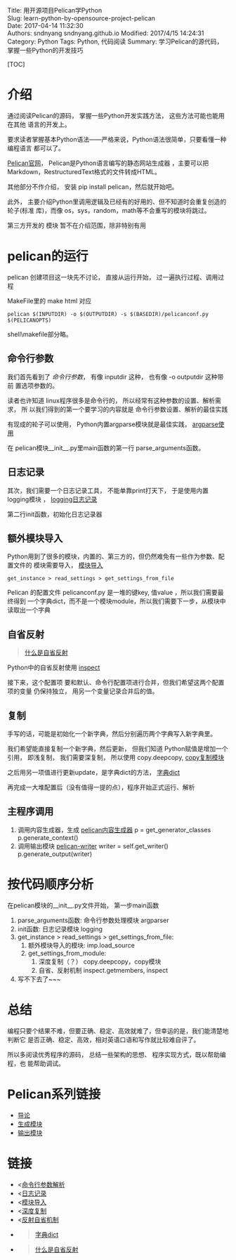 Title: 用开源项目Pelican学Python  
Slug: learn-python-by-opensource-project-pelican  
Date: 2017-04-14 11:32:30  
Authors: sndnyang sndnyang.github.io
Modified: 2017/4/15 14:24:31
Category: Python
Tags: Python, 代码阅读
Summary: 学习Pelican的源代码，掌握一些Python的开发技巧

[TOC]

# 介绍

通过阅读Pelican的源码， 掌握一些Python开发实践方法， 这些方法可能也能用在其他
语言的开发上。

要求读者掌握基本Python语法——严格来说，Python语法很简单，只要看懂一种编程语言
都可以了。

[Pelican官网](http://getpelican.com/)， Pelican是Python语言编写的静态网站生成器
，主要可以把Markdown，RestructuredText格式的文件转成HTML。

其他部分不作介绍， 安装 pip install pelican，然后就开始吧。

此外， 主要介绍Python里调用逻辑及已经有的好用的、但不知道时会重复创造的轮子(标准
库)，而像 os，sys，random，math等不会重写的模块将跳过。

第三方开发的 模块 暂不在介绍范围，除非特别有用

# pelican的运行

pelican 创建项目这一块先不讨论， 直接从运行开始， 过一遍执行过程、调用过程

MakeFile里的 make html 对应 

    pelican $(INPUTDIR) -o $(OUTPUTDIR) -s $(BASEDIR)/pelicanconf.py $(PELICANOPTS)

shell\makefile部分略。

## 命令行参数

我们首先看到了 *命令行参数*， 有像 inputdir 这种， 也有像 -o outputdir 这种带前
置选项参数的。

读者也许知道 linux程序很多是命令行的， 所以经常有这种参数的设置、解析需求， 所
以我们得到的第一个要学习的内容就是 命令行参数设置、解析的最佳实践

有现成的轮子可以使用， Python内置argparse模块就是最佳实践， [argparse使用][1]

在 pelican模块__init__.py里main函数的第一行 parse_arguments函数。

## 日志记录

其次，我们需要一个日志记录工具， 不能单靠print打天下， 于是使用内置logging模块
， [logging日志记录][2]

第二行init函数，初始化日志记录器

## 额外模块导入

Python用到了很多的模块，内置的、第三方的，但仍然难免有一些作为参数、配置文件的
模块需要导入， [模块导入][3]

    get_instance > read_settings > get_settings_from_file

Pelican 的配置文件 pelicanconf.py 是一堆的键key, 值value ，所以我们需要最终得到
一个字典dict，而不是一个模块module，所以我们需要下一步，从模块中读取出一个字典

## 自省反射

>[什么是自省反射](introspection-reflection.html)

Python中的自省反射使用 [inspect][4]

接下来，这个配置项 要和默认、命令行配置项进行合并，但我们希望这两个配置项的变量
仍保持独立， 用另一个变量记录合并后的值。

## 复制

手写的话，可能是初始化一个新字典，然后分别遍历两个字典写入新字典里。

我们希望能直接复制一个新字典，然后更新， 但我们知道 Python赋值是增加一个引用，
即浅复制， 我们需要深复制， 所以使用 copy.deepcopy, [copy复制模块][5]

之后用另一项值进行更新update，是字典dict的方法， [字典dict](Python-dict.html)

再完成一大堆配置后（没有值得一提的点），程序开始正式运行、解析

## 主程序调用

1. 调用内容生成器，生成 [pelican内容生成器][6]
    p = get_generator_classes
    p.generate_context()
2. 调用输出模块 [pelican-writer][7]
    writer = self.get_writer()
    p.generate_output(writer)

# 按代码顺序分析

在pelican模块的__init__.py文件开始， 第一步main函数

1. parse_arguments函数:
    命令行参数处理模块 argparser
2. init函数:
    日志记录模块 logging
3. get_instance > read_settings > get_settings_from_file:  
    1. 额外模块导入的模块:
        imp.load_source
    2. get_settings_from_module:   
        1. 深度复制（？） copy.deepcopy，copy模块
        2. 自省、反射机制 inspect.getmembers, inspect
4. 写不下去了~~~


# 总结

编程只要个结果不难，但要正确、稳定、高效就难了，但幸运的是，我们能清楚地判断它
是否正确、稳定、高效，相对英语口语和写作就比较难自评了。

所以多阅读优秀程序的源码， 总结一些架构的思想、 程序实现方式，既以帮助编程，也
能帮助调试。

# Pelican系列链接

- [导论](learn-python-by-opensource-project-pelican.html)
- [生成模块](pelican-generator.html)
- [输出模块](pelican-writer.html)

# 链接

[1]: python-argparse.html          "命令行参数解析"
[2]: Python-logging.html           "日志记录"
[3]: Python-module-import.html     "模块导入"
[4]: Python-inspect.html           "自省反射"
[5]: Python-copy.html              "复制"
[6]: pelican-generator.html        "Pelican生成器"
[7]: pelican-writer.html           "Pelican输出模块"

- <[命令行参数解析](python-argparse.html)
- <[日志记录](Python-logging.html)
- <[模块导入](Python-module-import.html)
- <[深度复制](python-copy.html)
- <[反射自省机制](python-inspect.html)
- >[字典dict](Python-dict.html) 
- >[什么是自省反射](introspection-reflection.html)
